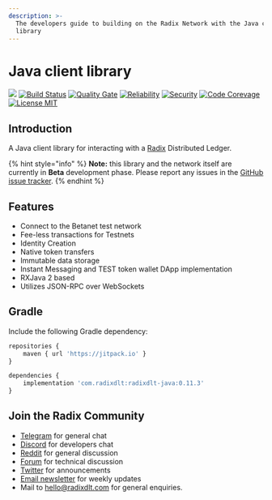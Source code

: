 ```yaml
---
description: >-
  The developers guide to building on the Radix Network with the Java client
  library
---
```


# Java client library

[![](https://jitpack.io/v/com.radixdlt/radixdlt-java.svg)](https://jitpack.io/#com.radixdlt/radixdlt-java) [![Build Status](https://travis-ci.com/radixdlt/radixdlt-java.svg?branch=master)](https://travis-ci.com/radixdlt/radixdlt-java) [![Quality Gate](https://sonarcloud.io/api/project_badges/measure?project=com.radixdlt%3Aradixdlt-java%3Aradixdlt-java&metric=alert_status)](https://sonarcloud.io/dashboard?id=com.radixdlt%3Aradixdlt-java%3Aradixdlt-java) [![Reliability](https://sonarcloud.io/api/project_badges/measure?project=com.radixdlt%3Aradixdlt-java%3Aradixdlt-java&metric=reliability_rating)](https://sonarcloud.io/component_measures?id=com.radixdlt%3Aradixdlt-java%3Aradixdlt-java&metric=reliability_rating) [![Security](https://sonarcloud.io/api/project_badges/measure?project=com.radixdlt%3Aradixdlt-java%3Aradixdlt-java&metric=security_rating)](https://sonarcloud.io/component_measures?id=com.radixdlt%3Aradixdlt-java%3Aradixdlt-java&metric=security_rating) [![Code Corevage](https://sonarcloud.io/api/project_badges/measure?project=com.radixdlt%3Aradixdlt-java%3Aradixdlt-java&metric=coverage)](https://sonarcloud.io/component_measures?id=com.radixdlt%3Aradixdlt-java%3Aradixdlt-java&metric=Coverage)
[![License MIT](https://img.shields.io/badge/license-MIT-blue.svg)](https://github.com/radixdlt/radixdlt-java/blob/master/LICENSE)

## Introduction <a id="introduction"></a>

A Java client library for interacting with a [Radix](https://www.radixdlt.com/) Distributed Ledger.

{% hint style="info" %}
**Note:** this library and the network itself are currently in **Beta** development phase. Please report any issues in the [GitHub issue tracker](https://github.com/radixdlt/radixdlt-java/issues).
{% endhint %}

## Features <a id="features"></a>

* Connect to the Betanet test network
* Fee-less transactions for Testnets
* Identity Creation
* Native token transfers
* Immutable data storage
* Instant Messaging and TEST token wallet DApp implementation
* RXJava 2 based
* Utilizes JSON-RPC over WebSockets

## Gradle <a id="gradle"></a>

Include the following Gradle dependency:

```javascript
repositories {
    maven { url 'https://jitpack.io' }
}
```

```javascript
dependencies {
    implementation 'com.radixdlt:radixdlt-java:0.11.3'
}
```

## Join the Radix Community <a id="join-the-radix-community"></a>

* ​[Telegram](https://t.me/radix_dlt) for general chat
* ​[Discord](https://discord.gg/7Q7HSZZ) for developers chat
* ​[Reddit](https://reddit.com/r/radix) for general discussion
* ​[Forum](https://forum.radixdlt.com/) for technical discussion
* ​[Twitter](https://twitter.com/radixdlt) for announcements
* ​[Email newsletter](https://radixdlt.typeform.com/to/nyKvMV) for weekly updates
* Mail to [hello@radixdlt.com](mailto:info@radixdlt.com) for general enquiries.

